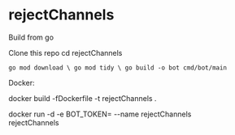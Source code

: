 # rejectChannels
Build from go

Clone this repo
cd rejectChannels

`go mod download \
go mod tidy \
go build -o bot cmd/bot/main`

Docker:

docker build -fDockerfile -t rejectChannels .

docker run -d -e BOT_TOKEN=<token> --name rejectChannels \
rejectChannels